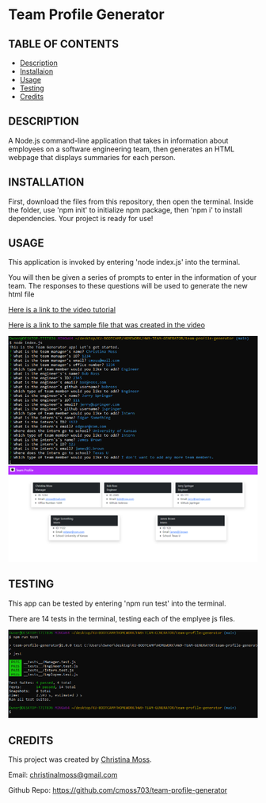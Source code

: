 # Team Profile Generator

## TABLE OF CONTENTS

* [Description](#description)
* [Installaion](#installation)
* [Usage](#usage)
* [Testing](#testing)
* [Credits](#credits)

## DESCRIPTION

A Node.js command-line application that takes in information about employees on a software engineering team, then generates an HTML webpage that displays summaries for each person.

## INSTALLATION

First, download the files from this repository, then open the terminal. Inside the folder, use 'npm init' to initialize npm package, then 'npm i' to install dependencies. Your project is ready for use!

## USAGE

This application is invoked by entering 'node index.js' into the terminal.

You will then be given a series of prompts to enter in the information of your team. The responses to these questions will be used to generate the new html file

[Here is a link to the video tutorial](https://drive.google.com/file/d/1h_n8mznACt1Jl67DJD9z5u21HUYXyrMf/view)

[Here is a link to the sample file that was created in the video](https://cmoss703.github.io/team-profile-generator/)

![Prompts](/images/prompts.png)
![Deployed App](/images/team-profile.png)

## TESTING

This app can be tested by entering 'npm run test' into the terminal.

There are 14 tests in the terminal, testing each of the emplyee js files.

![Run tests](/images/run-tests.png)

## CREDITS

This project was created by [Christina Moss](https://github.com/cmoss703).

Email: christinalmoss@gmail.com

Github Repo: https://github.com/cmoss703/team-profile-generator
